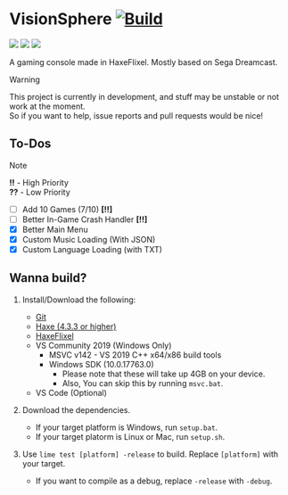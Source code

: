 # VisionSphere [![Build](https://github.com/Joalor64GH/VisionSphere/actions/workflows/main.yml/badge.svg)](https://github.com/Joalor64GH/VisionSphere/actions/workflows/main.yml)
![](https://img.shields.io/github/repo-size/Joalor64GH/VisionSphere)
![](https://img.shields.io/github/issues/Joalor64GH/VisionSphere)
![](https://img.shields.io/badge/balls-in_your_jaws-green)

A gaming console made in HaxeFlixel. Mostly based on Sega Dreamcast.

> [!WARNING]
> This project is currently in development, and stuff may be unstable or not work at the moment. <br>
> So if you want to help, issue reports and pull requests would be nice!

## To-Dos
> [!NOTE]
> **!!** - High Priority <br>
> **??** - Low Priority

* [ ] Add 10 Games (7/10) **[!!]**
* [ ] Better In-Game Crash Handler **[!!]**
* [X] Better Main Menu
* [X] Custom Music Loading (With JSON)
* [X] Custom Language Loading (with TXT)

## Wanna build?
1. Install/Download the following:
    * [Git](https://git-scm.com/download)
    * [Haxe (4.3.3 or higher)](https://haxe.org/download/version/4.3.3/)
    * [HaxeFlixel](https://haxeflixel.com/documentation/install-haxeflixel/)
    * VS Community 2019 (Windows Only)
        * MSVC v142 - VS 2019 C++ x64/x86 build tools
        * Windows SDK (10.0.17763.0)
            * Please note that these will take up 4GB on your device.
            * Also, You can skip this by running `msvc.bat`.
    * VS Code (Optional)

2. Download the dependencies.
    * If your target platform is Windows, run `setup.bat`.
    * If your target platorm is Linux or Mac, run `setup.sh`.

3. Use `lime test [platform] -release` to build. Replace `[platform]` with your target.
    * If you want to compile as a debug, replace `-release` with `-debug`.